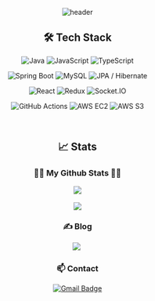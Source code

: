 <div align="center"> 

![header](https://capsule-render.vercel.app/api?type=Waving&color=auto&height=150&section=header&text=Welcome🎈&fontColor=ffffff&fontSize=70&animation=fadeIn&fontAlignY=55&desc=%20&descAlignY=62&descAlign=62)

## 🛠 Tech Stack
<!-- ──────── 언어 & 런타임 ──────── -->
![Java](https://img.shields.io/badge/Java-17-007396?style=for-the-badge&logo=openjdk&logoColor=white)
![JavaScript](https://img.shields.io/badge/JavaScript-F7DF1E?style=for-the-badge&logo=javascript&logoColor=black)
![TypeScript](https://img.shields.io/badge/TypeScript-3178C6?style=for-the-badge&logo=typescript&logoColor=white)

<!-- ──────── 백엔드 & 데이터베이스 ──────── -->
![Spring Boot](https://img.shields.io/badge/Spring%20Boot-6DB33F?style=for-the-badge&logo=springboot&logoColor=white)
![MySQL](https://img.shields.io/badge/MySQL-4479A1?style=for-the-badge&logo=mysql&logoColor=white)
![JPA / Hibernate](https://img.shields.io/badge/JPA%20%2F%20Hibernate-59666C?style=for-the-badge&logo=hibernate&logoColor=white)

<!-- ──────── 프론트엔드 ──────── -->
![React](https://img.shields.io/badge/React-61DAFB?style=for-the-badge&logo=react&logoColor=black)
![Redux](https://img.shields.io/badge/Redux-764ABC?style=for-the-badge&logo=redux&logoColor=white)
![Socket.IO](https://img.shields.io/badge/Socket.IO-010101?style=for-the-badge&logo=socket.io&logoColor=white)

<!-- ──────── CI / CD & 인프라 ──────── -->
![GitHub Actions](https://img.shields.io/badge/GitHub%20Actions-2088FF?style=for-the-badge&logo=githubactions&logoColor=white)
![AWS EC2](https://img.shields.io/badge/AWS%20EC2-FF9900?style=for-the-badge&logo=amazon-aws&logoColor=white)
![AWS S3](https://img.shields.io/badge/AWS%20S3-569A31?style=for-the-badge&logo=amazonaws&logoColor=white)

<br>

## 📈 Stats
<h3 align="center">👩‍💻 My Github Stats 👩‍💻</h3>
<img src="https://github-readme-stats.vercel.app/api/top-langs/?username=kim-chulsoon&layout=compact"><br><br>
<img src="https://github-readme-stats.vercel.app/api?username=kim-chulsoon&show_icons=true">
 <br>
<h3 align="center">✍️ Blog </h3>
 <a href="https://velog.io/@nicnk90"><img src="https://img.shields.io/badge/Blog-11B48A?style=flat-square&logo=Vimeo&logoColor=white&link=https://velog.io/@nicnk90"/></a>&nbsp
 <br>
<h3 align="center">📫 Contact </h3>
<p align="center">
 <a href="mailto:nicnk90@gmail.com">
  <img src="https://img.shields.io/badge/Gmail-D14836?style=flat-square&logo=gmail&logoColor=white" alt="Gmail Badge">
</a>
</p>

